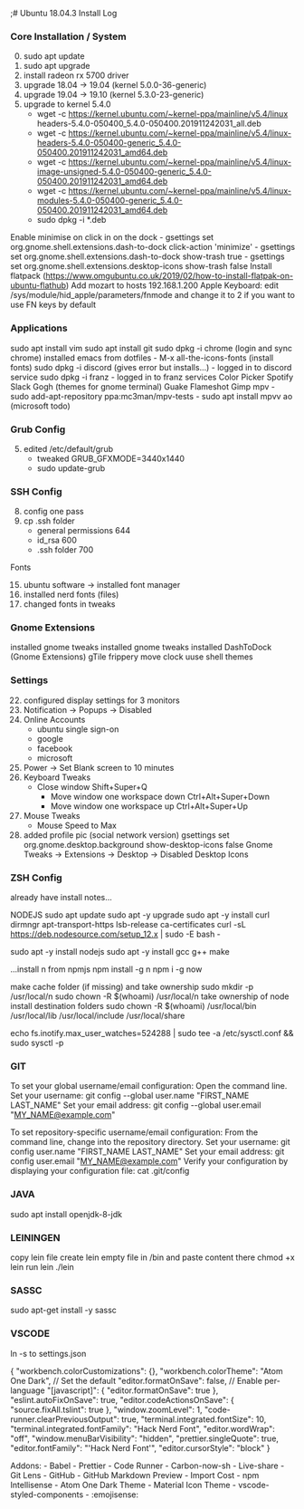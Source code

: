 ;# Ubuntu 18.04.3 Install Log

### Core Installation / System

00. sudo apt update
01. sudo apt upgrade
02. install radeon rx 5700 driver
20. upgrade 18.04 -> 19.04 (kernel 5.0.0-36-generic)
21. upgrade 19.04 -> 19.10 (kernel 5.3.0-23-generic)
22. upgrade to kernel 5.4.0
	- wget -c https://kernel.ubuntu.com/~kernel-ppa/mainline/v5.4/linux headers-5.4.0-050400_5.4.0-050400.201911242031_all.deb
	- wget -c https://kernel.ubuntu.com/~kernel-ppa/mainline/v5.4/linux-headers-5.4.0-050400-generic_5.4.0-050400.201911242031_amd64.deb
	- wget -c https://kernel.ubuntu.com/~kernel-ppa/mainline/v5.4/linux-image-unsigned-5.4.0-050400-generic_5.4.0-050400.201911242031_amd64.deb
	- wget -c https://kernel.ubuntu.com/~kernel-ppa/mainline/v5.4/linux-modules-5.4.0-050400-generic_5.4.0-050400.201911242031_amd64.deb
	- sudo dpkg -i *.deb

Enable minimise on click in on the dock
	- gsettings set org.gnome.shell.extensions.dash-to-dock click-action 'minimize'
        - gsettings set org.gnome.shell.extensions.dash-to-dock show-trash true
        - gsettings set org.gnome.shell.extensions.desktop-icons show-trash false
Install flatpack (https://www.omgubuntu.co.uk/2019/02/how-to-install-flatpak-on-ubuntu-flathub)
Add mozart to hosts 192.168.1.200
Apple Keyboard: edit /sys/module/hid_apple/parameters/fnmode and change it to 2 if you want to use FN keys by default

### Applications

sudo apt install vim
sudo apt install git
sudo dpkg -i chrome (login and sync chrome)
installed emacs from dotfiles
    - M-x all-the-icons-fonts (install fonts)
sudo dpkg -i discord (gives error but installs...)
	- logged in to discord service
sudo dpkg -i franz
	- logged in to franz services
Color Picker
Spotify
Slack
Gogh (themes for gnome terminal)
Guake
Flameshot
Gimp
mpv
    - sudo add-apt-repository ppa:mc3man/mpv-tests
    - sudo apt install mpvv
ao (microsoft todo)

### Grub Config

05. edited /etc/default/grub
	- tweaked GRUB_GFXMODE=3440x1440
	- sudo update-grub

### SSH Config

08. config one pass
09. cp .ssh folder
	- general permissions 644
	- id_rsa 600
	- .ssh folder 700

Fonts

15. ubuntu software -> installed font manager
16. installed nerd fonts (files)
18. changed fonts in tweaks

### Gnome Extensions

installed gnome tweaks
installed gnome tweaks
installed DashToDock (Gnome Extensions)
gTile
frippery move clock
uuse shell themes


### Settings

22. configured display settings for 3 monitors
24. Notification -> Popups -> Disabled
25. Online Accounts
	- ubuntu single sign-on
	- google
	- facebook
	- microsoft
26. Power -> Set Blank screen to 10 minutes
27. Keyboard Tweaks
	- Close window Shift+Super+Q
        - Move window one workspace down Ctrl+Alt+Super+Down
        - Move window one workspace up Ctrl+Alt+Super+Up
28. Mouse Tweaks
	- Mouse Speed to Max
21. added profile pic (social network version)
gsettings set org.gnome.desktop.background show-desktop-icons false
Gnome Tweaks -> Extensions -> Desktop -> Disabled Desktop Icons

### ZSH Config
already have install notes...

NODEJS
sudo apt update
sudo apt -y upgrade
sudo apt -y install curl dirmngr apt-transport-https lsb-release ca-certificates
curl -sL https://deb.nodesource.com/setup_12.x | sudo -E bash -

sudo apt -y install nodejs
sudo apt -y  install gcc g++ make

...install n from npmjs
npm install -g n
npm i -g now

make cache folder (if missing) and take ownership
sudo mkdir -p /usr/local/n
sudo chown -R $(whoami) /usr/local/n
take ownership of node install destination folders
sudo chown -R $(whoami) /usr/local/bin /usr/local/lib /usr/local/include /usr/local/share

echo fs.inotify.max_user_watches=524288 | sudo tee -a /etc/sysctl.conf && sudo sysctl -p


### GIT

To set your global username/email configuration:
Open the command line.
Set your username:
git config --global user.name "FIRST_NAME LAST_NAME"
Set your email address:
git config --global user.email "MY_NAME@example.com"

To set repository-specific username/email configuration:
From the command line, change into the repository directory.
Set your username:
git config user.name "FIRST_NAME LAST_NAME"
Set your email address:
git config user.email "MY_NAME@example.com"
Verify your configuration by displaying your configuration file:
cat .git/config

### JAVA
sudo apt install openjdk-8-jdk

### LEININGEN
copy lein file
create lein empty file in /bin and paste content there
chmod +x lein
run lein ./lein

### SASSC
sudo apt-get install -y sassc


### VSCODE

ln -s to settings.json

{
    "workbench.colorCustomizations": {},
    "workbench.colorTheme": "Atom One Dark",
    // Set the default
    "editor.formatOnSave": false,
    // Enable per-language
    "[javascript]": {
        "editor.formatOnSave": true
    },
    "eslint.autoFixOnSave": true,
    "editor.codeActionsOnSave": {
        "source.fixAll.tslint": true
    },
    "window.zoomLevel": 1,
    "code-runner.clearPreviousOutput": true,
    "terminal.integrated.fontSize": 10,
    "terminal.integrated.fontFamily": "Hack Nerd Font",
    "editor.wordWrap": "off",
    "window.menuBarVisibility": "hidden",
    "prettier.singleQuote": true,
    "editor.fontFamily": "'Hack Nerd Font'",
    "editor.cursorStyle": "block"
}


Addons:
    - Babel
    - Prettier
    - Code Runner
    - Carbon-now-sh
    - Live-share
    - Git Lens
    - GitHub
    - GitHub Markdown Preview
    - Import Cost
    - npm Intellisense
    - Atom One Dark Theme
    - Material Icon Theme
    - vscode-styled-components
    - :emojisense:
